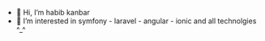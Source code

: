 - 👋 Hi, I’m habib kanbar
- 👀 I’m interested in symfony - laravel - angular - ionic and all technolgies ^_^
